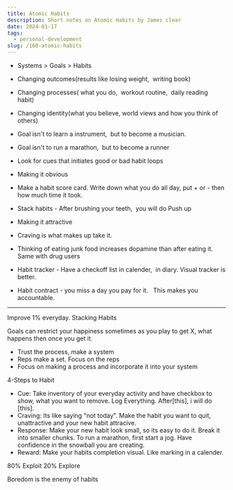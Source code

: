```yaml
---
title: Atomic Habits
description: Short notes on Atomic Habits by James clear
date: 2024-01-17
tags:
  - personal-development
slug: /160-atomic-habits
---
```


* Systems > Goals > Habits

* Changing outcomes(results like losing weight,  writing book)

* Changing processes( what you do,  workout routine,  daily reading habit)

* Changing identity(what you believe, world views and how you think of others)

* Goal isn't to learn a instrument,  but to become a musician. 

* Goal isn't to run a marathon,  but to become a runner

* Look for cues that initiates good or bad habit loops

* Making it obvious

* Make a habit score card. Write down what you do all day, put + or - then how much time it took. 

* Stack habits - After brushing your teeth,  you will do Push up

* Making it attractive

* Craving is what makes up take it. 

- Thinking of eating junk food increases dopamine than after eating it. Same with drug users

* Habit tracker - Have a checkoff list in calender,  in diary. Visual tracker is better.

* Habit contract - you miss a day you pay for it.   This makes you accountable.

---

Improve 1% everyday. Stacking Habits

Goals can restrict your happiness sometimes as you play to get X, what happens then once you get it.

* Trust the process, make a system
* Reps make a set. Focus on the reps
* Focus on making a process and incorporate it into your system

4-Steps to Habit
* Cue: Take inventory of your everyday activity and have checkbox to show, what you want to remove. Log Everything. After[this], i will do [this].
* Craving: Its like saying "not today". Make the habit you want to quit, unattractive and your new habit attracive.
* Response: Make your new habit look small, so its easy to do it. Break it into smaller chunks. To run a marathon, first start a jog. Have confidence in the snowball you are creating.
* Reward: Make your habits completion visual. Like marking in a calender.

80% Exploit 20% Explore

Boredom is the enemy of habits